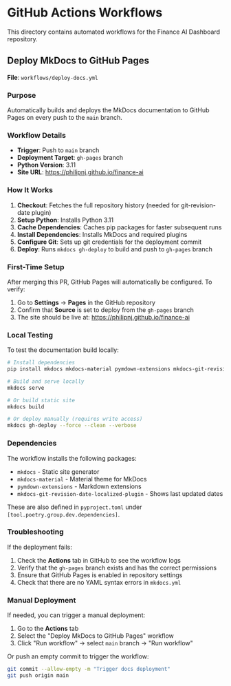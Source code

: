 # GitHub Actions Workflows

This directory contains automated workflows for the Finance AI Dashboard repository.

## Deploy MkDocs to GitHub Pages

**File**: `workflows/deploy-docs.yml`

### Purpose
Automatically builds and deploys the MkDocs documentation to GitHub Pages on every push to the `main` branch.

### Workflow Details

- **Trigger**: Push to `main` branch
- **Deployment Target**: `gh-pages` branch
- **Python Version**: 3.11
- **Site URL**: https://philipnj.github.io/finance-ai

### How It Works

1. **Checkout**: Fetches the full repository history (needed for git-revision-date plugin)
2. **Setup Python**: Installs Python 3.11
3. **Cache Dependencies**: Caches pip packages for faster subsequent runs
4. **Install Dependencies**: Installs MkDocs and required plugins
5. **Configure Git**: Sets up git credentials for the deployment commit
6. **Deploy**: Runs `mkdocs gh-deploy` to build and push to `gh-pages` branch

### First-Time Setup

After merging this PR, GitHub Pages will automatically be configured. To verify:

1. Go to **Settings** → **Pages** in the GitHub repository
2. Confirm that **Source** is set to deploy from the `gh-pages` branch
3. The site should be live at: https://philipnj.github.io/finance-ai

### Local Testing

To test the documentation build locally:

```bash
# Install dependencies
pip install mkdocs mkdocs-material pymdown-extensions mkdocs-git-revision-date-localized-plugin

# Build and serve locally
mkdocs serve

# Or build static site
mkdocs build

# Or deploy manually (requires write access)
mkdocs gh-deploy --force --clean --verbose
```

### Dependencies

The workflow installs the following packages:
- `mkdocs` - Static site generator
- `mkdocs-material` - Material theme for MkDocs
- `pymdown-extensions` - Markdown extensions
- `mkdocs-git-revision-date-localized-plugin` - Shows last updated dates

These are also defined in `pyproject.toml` under `[tool.poetry.group.dev.dependencies]`.

### Troubleshooting

If the deployment fails:

1. Check the **Actions** tab in GitHub to see the workflow logs
2. Verify that the `gh-pages` branch exists and has the correct permissions
3. Ensure that GitHub Pages is enabled in repository settings
4. Check that there are no YAML syntax errors in `mkdocs.yml`

### Manual Deployment

If needed, you can trigger a manual deployment:

1. Go to the **Actions** tab
2. Select the "Deploy MkDocs to GitHub Pages" workflow
3. Click "Run workflow" → select `main` branch → "Run workflow"

Or push an empty commit to trigger the workflow:

```bash
git commit --allow-empty -m "Trigger docs deployment"
git push origin main
```

